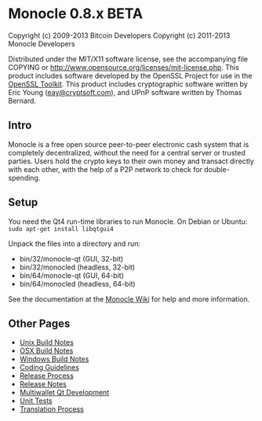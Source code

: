 Monocle 0.8.x BETA
====================

Copyright (c) 2009-2013 Bitcoin Developers
Copyright (c) 2011-2013 Monocle Developers

Distributed under the MIT/X11 software license, see the accompanying
file COPYING or http://www.opensource.org/licenses/mit-license.php.
This product includes software developed by the OpenSSL Project for use in the [OpenSSL Toolkit](http://www.openssl.org/). This product includes
cryptographic software written by Eric Young ([eay@cryptsoft.com](mailto:eay@cryptsoft.com)), and UPnP software written by Thomas Bernard.


Intro
---------------------
Monocle is a free open source peer-to-peer electronic cash system that is
completely decentralized, without the need for a central server or trusted
parties.  Users hold the crypto keys to their own money and transact directly
with each other, with the help of a P2P network to check for double-spending.


Setup
---------------------
You need the Qt4 run-time libraries to run Monocle. On Debian or Ubuntu:
	`sudo apt-get install libqtgui4`

Unpack the files into a directory and run:

- bin/32/monocle-qt (GUI, 32-bit)
- bin/32/monocled (headless, 32-bit)
- bin/64/monocle-qt (GUI, 64-bit)
- bin/64/monocled (headless, 64-bit)

See the documentation at the [Monocle Wiki](http://monocle.info)
for help and more information.


Other Pages
---------------------
- [Unix Build Notes](build-unix.md)
- [OSX Build Notes](build-osx.md)
- [Windows Build Notes](build-msw.md)
- [Coding Guidelines](coding.md)
- [Release Process](release-process.md)
- [Release Notes](release-notes.md)
- [Multiwallet Qt Development](multiwallet-qt.md)
- [Unit Tests](unit-tests.md)
- [Translation Process](translation_process.md)
